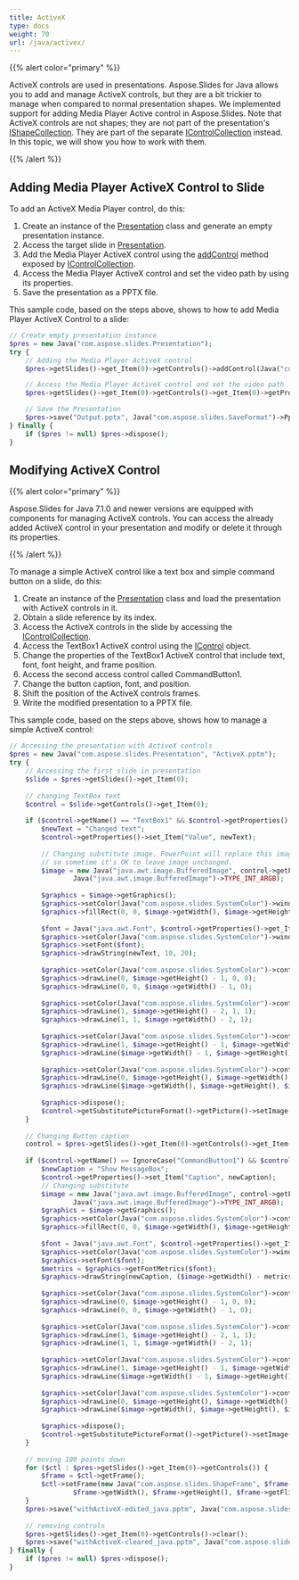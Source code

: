 ```yaml
---
title: ActiveX
type: docs
weight: 70
url: /java/activex/
---
```



{{% alert color="primary" %}} 

ActiveX controls are used in presentations. Aspose.Slides for Java allows you to add and manage ActiveX controls, but they are a bit trickier to manage when compared to normal presentation shapes. We implemented support for adding Media Player Active control in Aspose.Slides. Note that ActiveX controls are not shapes; they are not part of the presentation's [IShapeCollection](http://www.aspose.com/api/java/slides/com.aspose.slides/interfaces/IShapeCollection). They are part of the separate [IControlCollection](http://www.aspose.com/api/java/slides/com.aspose.slides/interfaces/IControlCollection) instead. In this topic, we will show you how to work with them. 

{{% /alert %}} 

## **Adding Media Player ActiveX Control to Slide**
To add an ActiveX Media Player control, do this:

1. Create an instance of the [Presentation](http://www.aspose.com/api/java/slides/com.aspose.slides/classes/Presentation) class and generate an empty presentation instance.
1. Access the target slide in [Presentation](http://www.aspose.com/api/java/slides/com.aspose.slides/classes/Presentation).
1. Add the Media Player ActiveX control using the [addControl](https://apireference.aspose.com/slides/java/com.aspose.slides/IControlCollection#addControl-int-float-float-float-float-) method exposed by [IControlCollection](http://www.aspose.com/api/java/slides/com.aspose.slides/interfaces/IControlCollection).
1. Access the Media Player ActiveX control and set the video path by using its properties.
1. Save the presentation as a PPTX file.

This sample code, based on the steps above, shows to how to add Media Player ActiveX Control to a slide:

```php
// Create empty presentation instance
$pres = new Java("com.aspose.slides.Presentation");
try {
    // Adding the Media Player ActiveX control
    $pres->getSlides()->get_Item(0)->getControls()->addControl(Java("com.aspose.slides.ControlType")->WindowsMediaPlayer, 100, 100, 400, 400);

    // Access the Media Player ActiveX control and set the video path
    $pres->getSlides()->get_Item(0)->getControls()->get_Item(0)->getProperties()->set_Item("URL", "Wildlife.wmv");

    // Save the Presentation
    $pres->save("Output.pptx", Java("com.aspose.slides.SaveFormat")->Pptx);
} finally {
    if ($pres != null) $pres->dispose();
}
```

## **Modifying ActiveX Control**
{{% alert color="primary" %}} 

Aspose.Slides for Java 7.1.0 and newer versions are equipped with components for managing ActiveX controls. You can access the already added ActiveX control in your presentation and modify or delete it through its properties.

{{% /alert %}} 

To manage a simple ActiveX control like a text box and simple command button on a slide, do this:

1. Create an instance of the [Presentation](http://www.aspose.com/api/java/slides/com.aspose.slides/classes/Presentation) class and load the presentation with ActiveX controls in it.
1. Obtain a slide reference by its index.
1. Access the ActiveX controls in the slide by accessing the [IControlCollection](http://www.aspose.com/api/java/slides/com.aspose.slides/interfaces/IControlCollection).
1. Access the TextBox1 ActiveX control using the [IControl](http://www.aspose.com/api/java/slides/com.aspose.slides/interfaces/IControl) object.
1. Change the properties of the TextBox1 ActiveX control that include text, font, font height, and frame position.
1. Access the second access control called CommandButton1.
1. Change the button caption, font, and position.
1. Shift the position of the ActiveX controls frames.
1. Write the modified presentation to a PPTX file.

This sample code, based on the steps above, shows how to manage a simple ActiveX control: 

```php
// Accessing the presentation with ActiveX controls
$pres = new Java("com.aspose.slides.Presentation", "ActiveX.pptm");
try {
    // Accessing the first slide in presentation
    $slide = $pres->getSlides()->get_Item(0);
    
    // changing TextBox text
    $control = $slide->getControls()->get_Item(0);
    
    if ($control->getName() == "TextBox1" && $control->getProperties() != null) {
        $newText = "Changed text";
        $control->getProperties()->set_Item("Value", newText);
    
        // Changing substitute image. PowerPoint will replace this image during activeX activation, 
        // so sometime it's OK to leave image unchanged.
        $image = new Java("java.awt.image.BufferedImage", control->getFrame()->getWidth(), $control->getFrame()->getHeight(),
                Java("java.awt.image.BufferedImage")->TYPE_INT_ARGB);
    
        $graphics = $image->getGraphics();
        $graphics->setColor(Java("com.aspose.slides.SystemColor")->window);
        $graphics->fillRect(0, 0, $image->getWidth(), $image->getHeight());
    
        $font = Java("java.awt.Font", $control->getProperties()->get_Item("FontName"), Java("java.awt.Font")->PLAIN, 16);
        $graphics->setColor(Java("com.aspose.slides.SystemColor")->windowText);
        $graphics->setFont($font);
        $graphics->drawString(newText, 10, 20);
    
        $graphics->setColor(Java("com.aspose.slides.SystemColor")->controlShadow);
        $graphics->drawLine(0, $image->getHeight() - 1, 0, 0);
        $graphics->drawLine(0, 0, $image->getWidth() - 1, 0);
    
        $graphics->setColor(Java("com.aspose.slides.SystemColor")->controlDkShadow);
        $graphics->drawLine(1, $image->getHeight() - 2, 1, 1);
        $graphics->drawLine(1, 1, $image->getWidth() - 2, 1);
    
        $graphics->setColor(Java("com.aspose.slides.SystemColor")->controlHighlight);
        $graphics->drawLine(1, $image->getHeight() - 1, $image->getWidth() - 1, $image->getHeight() - 1);
        $graphics->drawLine($image->getWidth() - 1, $image->getHeight() - 1, $image->getWidth() - 1, 1);
    
        $graphics->setColor(Java("com.aspose.slides.SystemColor")->controlLtHighlight);
        $graphics->drawLine(0, $image->getHeight(), $image->getWidth(), $image->getHeight());
        $graphics->drawLine($image->getWidth(), $image->getHeight(), $image->getWidth(), 0);
    
        $graphics->dispose();
        $control->getSubstitutePictureFormat()->getPicture()->setImage($pres->getImages()->addImage($image));
    }
    
    // Changing Button caption
    control = $pres->getSlides()->get_Item(0)->getControls()->get_Item(1);
    
    if ($control->getName() == IgnoreCase("CommandButton1") && $control->getProperties() != null) {
        $newCaption = "Show MessageBox";
        $control->getProperties()->set_Item("Caption", newCaption);
        // Changing substitute
        $image = new Java("java.awt.image.BufferedImage", control->getFrame()->getWidth(), $control->getFrame()->getHeight(),
                Java("java.awt.image.BufferedImage")->TYPE_INT_ARGB);
        $graphics = $image->getGraphics();
        $graphics->setColor(Java("com.aspose.slides.SystemColor")->control);
        $graphics->fillRect(0, 0, $image->getWidth(), $image->getHeight());
    
        $font = Java("java.awt.Font", $control->getProperties()->get_Item("FontName"), Java("java.awt.Font")->PLAIN, 16);
        $graphics->setColor(Java("com.aspose.slides.SystemColor")->windowText);
        $graphics->setFont($font);
        $metrics = $graphics->getFontMetrics($font);
        $graphics->drawString(newCaption, ($image->getWidth() - metrics->stringWidth(newCaption)) / 2, 20);
    
        $graphics->setColor(Java("com.aspose.slides.SystemColor")->controlLtHighlight);
        $graphics->drawLine(0, $image->getHeight() - 1, 0, 0);
        $graphics->drawLine(0, 0, $image->getWidth() - 1, 0);
    
        $graphics->setColor(Java("com.aspose.slides.SystemColor")->controlHighlight);
        $graphics->drawLine(1, $image->getHeight() - 2, 1, 1);
        $graphics->drawLine(1, 1, $image->getWidth() - 2, 1);
    
        $graphics->setColor(Java("com.aspose.slides.SystemColor")->controlShadow);
        $graphics->drawLine(1, $image->getHeight() - 1, $image->getWidth() - 1, $image->getHeight() - 1);
        $graphics->drawLine($image->getWidth() - 1, $image->getHeight() - 1, $image->getWidth() - 1, 1);
    
        $graphics->setColor(Java("com.aspose.slides.SystemColor")->controlDkShadow);
        $graphics->drawLine(0, $image->getHeight(), $image->getWidth(), $image->getHeight());
        $graphics->drawLine($image->getWidth(), $image->getHeight(), $image->getWidth(), 0);
    
        $graphics->dispose();
        $control->getSubstitutePictureFormat()->getPicture()->setImage($pres->getImages()->addImage($image));
    }
    
    // moving 100 points down
    for ($ctl : $pres->getSlides()->get_Item(0)->getControls()) {
        $frame = $ctl->getFrame();
        $ctl->setFrame(new Java("com.aspose.slides.ShapeFrame", $frame->getX(), $frame->getY() + 100,
                $frame->getWidth(), $frame->getHeight(), $frame->getFlipH(), $frame->getFlipV(), $frame->getRotation()));
    }
    $pres->save("withActiveX-edited_java.pptm", Java("com.aspose.slides.SaveFormat")->Pptm);
    
    // removing controls
    $pres->getSlides()->get_Item(0)->getControls()->clear();
    $pres->save("withActiveX-cleared_java.pptm", Java("com.aspose.slides.SaveFormat")->Pptm);
} finally {
    if ($pres != null) $pres->dispose();
}
```
